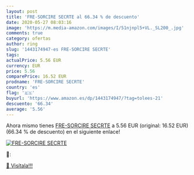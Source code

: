 ```yaml
---
layout: post
title: 'FRE-SORCIRE SECRTE al 66.34 % de descuento'
date: 2020-05-27 08:03:16
image: 'https://m.media-amazon.com/images/I/51njnpl5+VL._SL200_.jpg'
comments: true
category: ofertas
author: ring
slug: '1443174947-es FRE-SORCIRE SECRTE'
tags: 
actualPrice: 5.56 EUR
currency: EUR
price: 5.56
comparePrice: 16.52 EUR
prodname: 'FRE-SORCIRE SECRTE'
country: 'es'
flag: '🇪🇸'
buyurl: 'https://www.amazon.es/dp/1443174947/?tag=tolees-21'
descuento: '66.34'
average: '5.56'
---
```


Ahora mismo tienes [FRE-SORCIRE SECRTE](https://www.amazon.es/dp/1443174947/?tag=tolees-21) a 5.56 EUR (original: 16.52 EUR) (66.34 %  de descuento) en el siguiente enlace!

[![FRE-SORCIRE SECRTE](https://m.media-amazon.com/images/I/51njnpl5+VL._SL200_.jpg)](https://www.amazon.es/dp/1443174947/?tag=tolees-21)

🔎:


[🛒 Visítala!!!](https://www.amazon.es/dp/1443174947/?tag=tolees-21)
